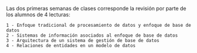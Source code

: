 Las dos primeras semanas de clases corresponde la revisión por parte de los alumnos de 4 lecturas:

    1 - Enfoque tradicional de procesamiento de datos y enfoque de base de datos 
    2 - Sistemas de información asociados al enfoque de base de datos
    3 - Arquitectura de un sistema de gestión de base de datos
    4 - Relaciones de entidades en un modelo de datos
